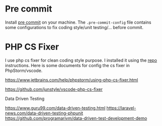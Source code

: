 # Pre commit
Install [pre commit](https://pre-commit.com/) on your machine. The `.pre-commit-config` file contains some configurations to fix coding style/unit testing/... before commit.


# PHP CS Fixer
I use php cs fixer for clean coding style purpose. I installed it using the [repo](https://github.com/FriendsOfPHP/PHP-CS-Fixer) instructions.
Here is some documents for config the cs fixer in PhpStorm/vscode.

https://www.jetbrains.com/help/phpstorm/using-php-cs-fixer.html

https://github.com/junstyle/vscode-php-cs-fixer


Data Driven Testing

https://www.guru99.com/data-driven-testing.html
https://laravel-news.com/data-driven-testing-phpunit
https://github.com/programarivm/data-driven-test-development-demo